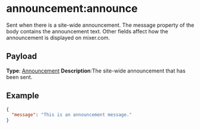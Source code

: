 # ⁠⁠⁠⁠announcement:announce

Sent when there is a site-wide announcement. The message property of the body contains the announcement text. Other fields affect how the announcement is displayed on mixer.com.

## Payload
**Type**: [Announcement](REST_LINK/Announcement)
**Description**:The site-wide announcement that has been sent.

## Example
```json
{
  "message": "This is an announcement message."
}
```
